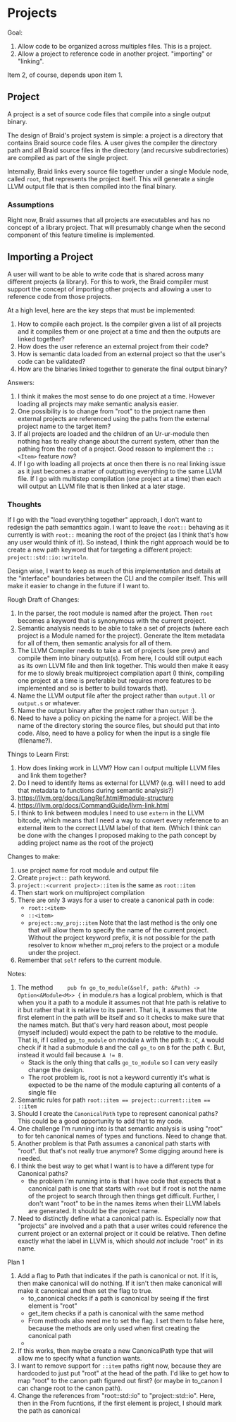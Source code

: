 # Projects
Goal:
1. Allow code to be organized across multiples files.  This is a project.
2. Allow a project to reference code in another project.  "importing" or "linking".

Item 2, of course, depends upon item 1.

## Project
A project is a set of source code files that compile into a single output binary.

The design of Braid's project system is simple: a project is a directory that contains Braid source
code files.  A user gives the compiler the directory path and all Braid source files in the directory
(and recursive subdirectories) are compiled as part of the single project.

Internally, Braid links every source file together under a single Module node, called `root`, that
represents the project itself.  This will generate a single LLVM output file that is then compiled
into the final binary.

### Assumptions
Right now, Braid assumes that all projects are executables and has no concept of a library project.
That will presumably change when the second component of this feature timeline is implemented.

## Importing a Project
A user will want to be able to write code that is shared across many different projects (a library).
For this to work, the Braid compiler must support the concept of importing other projects and allowing
a user to reference code from those projects.

At a high level, here are the key steps that must be implemented:
1. How to compile each project.  Is the compiler given a list of all projects and it compiles them or 
one project at a time and then the outputs are linked together?
2. How does the user reference an external project from their code?
3. How is semantic data loaded from an external project so that the user's code can be validated?
4. How are the binaries linked together to generate the final output binary?

Answers:
1. I think it makes the most sense to do one project at a time.  However loading all projects may make semantic
analysis easier.
2. One possibility is to change from "root" to the project name then external projects are referenced using
the paths from the external project name to the target item?
3. If all projects are loaded and the children of an Ur-ur-module then nothing has to really change about the current
system, other than the pathing from the root of a project.  Good reason to implement the `::<Item>` feature _now_?
4. If I go with loading all projects at once then there is no real linking issue as it just becomes a matter of outputting
everything to the same LLVM file.  If I go with multistep compilation (one project at a time) then each will output an
LLVM file that is then linked at a later stage.


### Thoughts
If I go with the "load everything together" approach, I don't want to redesign the path semanttics again.  I want
to leave the `root::` behaving as it currently is with `root::` meaning the root of the project (as I think that's
how any user would think of it).  So instead, I think the right approach would be to create a new path keyword that
for targeting a different project:  `project::std::io::writeln`.

Design wise, I want to keep as much of this implementation and details at the "interface" boundaries between the CLI
and the compiler itself.  This will make it easier to change in the future if I want to.


Rough Draft of Changes:
1. In the parser, the root module is named after the project.  Then `root` becomes a keyword that is synonymous with
the current project.
2. Semantic analysis needs to be able to take a set of projects (where each project is a Module named for the project).  Generate the Item metadata for all of them, then semantic analysis for all of them.
3. The LLVM Compiler needs to take a set of projects (see prev) and compile them into binary output(s).  From here, I 
could still output each as its own LLVM file and then link together.  This would then make it easy for me to slowly
break multiproject compilation apart (I think, compiling one project at a time is preferable but requires more features
to be implemented and so is better to build towards that).
4. Name the LLVM output file after the project rather than `output.ll` or `output.s` or whatever.
5. Name the output binary after the project rather than `output` :).
6. Need to have a policy on picking the name for a project. Will be the name of the directory storing the source files,
but should put that into code.  Also, need to have a policy for when the input is a single file (filename?).

Things to Learn First:
1. How does linking work in LLVM?  How can I output multiple LLVM files and link them together?
2. Do I need to identify Items as external for LLVM? (e.g. will I need to add that metadata to functions during semantic
analysis?)
3. https://llvm.org/docs/LangRef.html#module-structure
4. https://llvm.org/docs/CommandGuide/llvm-link.html
5. I think to link between modules I need to use `extern` in the LLVM bitcode, which means that I need a way to convert
every reference to an external item to the correct LLVM label of that item. (Which I think can be done with the changes
I proposed making to the path concept by adding project name as the root of the project)


Changes to make:
1. use project name for root module and output file
2. Create `project::` path keyword.
3. `project::<current project>::item` is the same as `root::item`
4. Then start work on multiproject compilation
5. There are only 3 ways for a user to create a canonical path in code:
    - `root::<item>`
    - `::<item>`
    - `project::my_proj::item`
Note that the last method is the only one that will allow them to specify the name of the current project.  Without the project keyword prefix, it is not possible for the path resolver to know whether m_proj refers to the project or a module under the project.
6. Remember that `self` refers to the current module.

Notes:
1. The method `    pub fn go_to_module(&self, path: &Path) -> Option<&Module<M>> {` in module.rs has a logical
problem, which is that when you it a path to a module it assumes not that hte path is relative to it but rather
that it is relative to its parent.  That is, it assumes that hte first element in the path will be itself and
so it checks to make sure that the names match.  But that's very hard reason about, most people (myself included)
would expect the path to be relative to the module.  That is, if I called `go_to_module` on module `A` with the
path `B::C`, `A` would check if it had a submodule `B` and the call `go_to` on `B` for the path `C`.  But, instead
it would fail because `A != B`.
    - Stack is the only thing that calls `go_to_module` so I can very easily change the design.
    - The root problem is, root is not a keyword currently it's what is expected to be the name of the module capturing
    all contents of a single file
2. Semantic rules for path `root::item == project::current::item == ::item`
3. Should I create the `CanonicalPath` type to represent canonical paths?  This could be a good opportunity to add
that to my code.
4. One challenge I'm running into is that semantic analysis is using "root" to for teh canonical names of types
and functions.  Need to change that.
5. Another problem is that Path assumes a canonical path starts with "root".  But that's not really true anymore?
Some digging around here is needed.
6. I think the best way to get what I want is to have a different type for Canonical paths?
    - the problem I'm running into is that I have code that expects that a canonical path is one that starts with
    `root` but if root is not the name of the project to search through then things get difficult.  Further, I don't
    want "root" to be in the names items when their LLVM labels are generated.  It should be the project name.
7. Need to distinctly define what a canonical path is. Especially now that "projects" are involved and a path that a
user writes could reference the current project or an external project or it could be relative.  Then define exactly
what the label in LLVM is, which should _not_ include "root" in its name.

Plan 1
1. Add a flag to Path that indicates if the path is canonical or not.  If it is, then make canonical will do nothing. If it isn't then make canonical will make it canonical and then set the flag to true.
    - to_canonical checks if a path is canonical by seeing if the first element is "root"
    - get_item checks if a path is canonical with the same method
    - From methods also need me to set the flag.  I set them to false here, because the methods are only used when first creating the canonical path
    -
2. If this works, then maybe create a new CanonicalPath type that will allow me to specify what a function wants.
3. I want to remove support for `::item` paths right now, because they are hardcoded to just put "root" at the head of the path. I'd like to get how to map "root" to the canon path figured out first?  (or maybe in to_canon I can change root to the canon path).
4. Change the references from "root::std::io" to "project::std::io".  Here, then in the From fucntions, if the first element is project, I should mark the path as canonical
